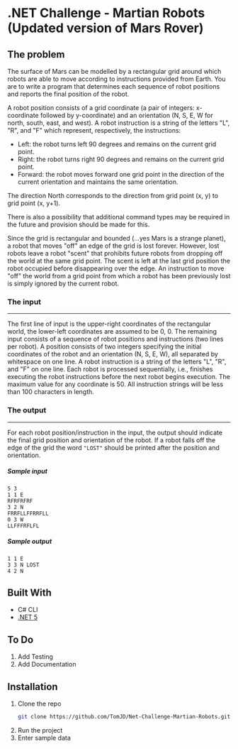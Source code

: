# .NET Challenge - Martian Robots (Updated version of Mars Rover)

## The problem
The surface of Mars can be modelled by a rectangular grid around which robots are
able to move according to instructions provided from Earth. You are to write a
program that determines each sequence of robot positions and reports the final
position of the robot.

A robot position consists of a grid coordinate (a pair of integers: x-coordinate followed
by y-coordinate) and an orientation (N, S, E, W for north, south, east, and west). A
robot instruction is a string of the letters "L", "R", and "F" which represent,
respectively, the instructions:

* Left: the robot turns left 90 degrees and remains on the current grid point.
* Right: the robot turns right 90 degrees and remains on the current grid point.
* Forward: the robot moves forward one grid point in the direction of the current
orientation and maintains the same orientation.

The direction North corresponds to the direction from grid point (x, y) to grid point (x,
y+1).

There is also a possibility that additional command types may be required in the
future and provision should be made for this.

Since the grid is rectangular and bounded (...yes Mars is a strange planet), a robot
that moves "off" an edge of the grid is lost forever. However, lost robots leave a robot
"scent" that prohibits future robots from dropping off the world at the same grid point.
The scent is left at the last grid position the robot occupied before disappearing over
the edge. An instruction to move "off" the world from a grid point from which a robot
has been previously lost is simply ignored by the current robot.
### The input
-----
The first line of input is the upper-right coordinates of the rectangular world, the
lower-left coordinates are assumed to be 0, 0.
The remaining input consists of a sequence of robot positions and instructions (two
lines per robot). A position consists of two integers specifying the initial coordinates
of the robot and an orientation (N, S, E, W), all separated by whitespace on one line.
A robot instruction is a string of the letters "L", "R", and "F" on one line.
Each robot is processed sequentially, i.e., finishes executing the robot instructions
before the next robot begins execution.
The maximum value for any coordinate is 50.
All instruction strings will be less than 100 characters in length.
### The output
-----
For each robot position/instruction in the input, the output should indicate the final
grid position and orientation of the robot. If a robot falls off the edge of the grid the
word ```"LOST"``` should be printed after the position and orientation.

##### Sample input
```
5 3
1 1 E
RFRFRFRF
3 2 N
FRRFLLFFRRFLL
0 3 W
LLFFFRFLFL
```

##### Sample output
``` 
1 1 E
3 3 N LOST
4 2 N
```

## Built With
* C# CLI
* [.NET 5](https://dotnet.microsoft.com/download/dotnet/5.0)

## To Do
1. Add Testing
2. Add Documentation

## Installation
1. Clone the repo
   ```sh
   git clone https://github.com/TomJD/Net-Challenge-Martian-Robots.git
   ```
2. Run the project
3. Enter sample data

